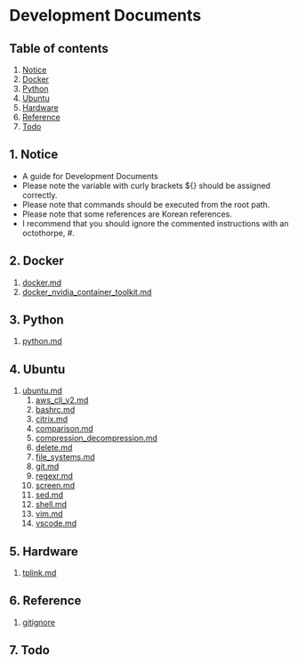# Development Documents


## Table of contents
1. [Notice](#notice)
2. [Docker](#docker)
3. [Python](#python)
4. [Ubuntu](#ubuntu)
5. [Hardware](#hardware)
6. [Reference](#ref)
7. [Todo](#todo)


## 1. Notice <a name="notice"></a>
- A guide for Development Documents
- Please note the variable with curly brackets ${} should be assigned correctly.
- Please note that commands should be executed from the root path.
- Please note that some references are Korean references.
- I recommend that you should ignore the commented instructions with an octothorpe, #.


## 2. Docker <a name="docker"></a>
1. [docker.md](docs/docker.md)
2. [docker_nvidia_container_toolkit.md](docs/docker_nvidia_container_toolkit.md)


## 3. Python <a name="python"></a>
1. [python.md](docs/python.md)


## 4. Ubuntu <a name="ubuntu"></a>
1. [ubuntu.md](docs/ubuntu.md)
   1. [aws_cli_v2.md](docs/ubuntu/aws_cli_v2.md)
   2. [bashrc.md](docs/ubuntu/bashrc.md)
   3. [citrix.md](docs/ubuntu/citrix.md)
   4. [comparison.md](docs/ubuntu/comparison.md)
   5. [compression_decompression.md](docs/ubuntu/compression_decompression.md)
   6. [delete.md](docs/ubuntu/delete.md)
   7. [file_systems.md](docs/ubuntu/file_systems.md)
   8. [git.md](docs/ubuntu/git.md)
   9. [regexr.md](docs/ubuntu/regexr.md)
   10. [screen.md](docs/ubuntu/screen.md)
   11. [sed.md](docs/ubuntu/sed.md)
   12. [shell.md](docs/ubuntu/shell.md)
   13. [vim.md](docs/ubuntu/vim.md)
   14. [vscode.md](docs/ubuntu/vscode.md)


## 5. Hardware <a name="hardware"></a>
1. [tplink.md](docs/hardware/tplink.md)

  
## 6. Reference <a name="ref"></a>
1. [gitignore](https://github.com/github/gitignore)


## 7. Todo
